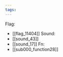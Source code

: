 ```yaml
---
tags:
---
```

Flag:
- [[flag_11404]]
Sound:
- [[sound_43]]
- [[sound_17]]
Fn:
- [[sub000_function28]]
